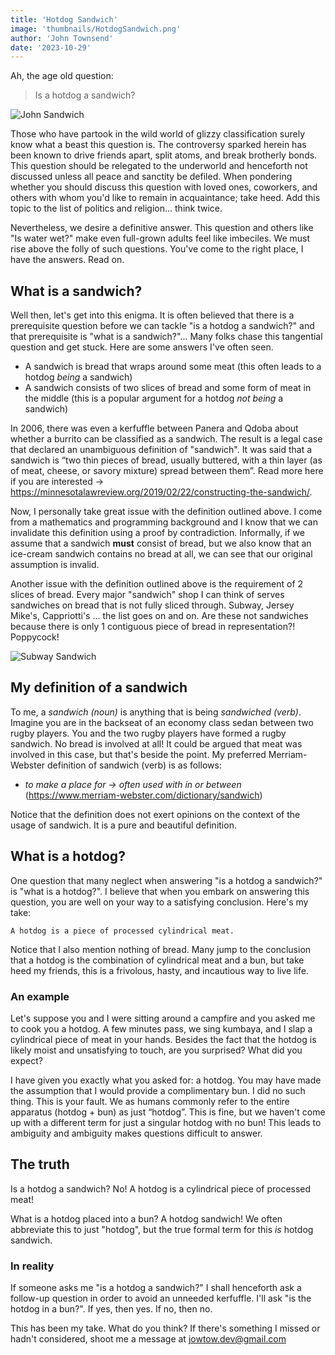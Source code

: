 ```yaml
---
title: 'Hotdog Sandwich'
image: 'thumbnails/HotdogSandwich.png'
author: 'John Townsend'
date: '2023-10-29'
---
```


Ah, the age old question:
> Is a hotdog a sandwich?


![John Sandwich](/thumbnails/HotdogSandwich.png)

Those who have partook in the wild world of glizzy classification surely know what a beast this question is. The controversy sparked herein has been known to drive friends apart, split atoms, and break brotherly bonds. This question should be relegated to the underworld and henceforth not discussed unless all peace and sanctity be defiled. When pondering whether you should discuss this question with loved ones, coworkers, and others with whom you'd like to remain in acquaintance; take heed. Add this topic to the list of politics and religion... think twice.

Nevertheless, we desire a definitive answer. This question and  others like "Is water wet?" make even full-grown adults feel like imbeciles. We must rise above the folly of such questions. You've come to the right place, I have the answers. Read on.

## What is a sandwich?
Well then, let's get into this enigma. It is often believed that there is a prerequisite question before we can tackle "is a hotdog a sandwich?" and that prerequisite is "what is a sandwich?"... Many folks chase this tangential question and get stuck. Here are some answers I've often seen.
- A sandwich is bread that wraps around some meat (this often leads to a hotdog _being_ a sandwich)
- A sandwich consists of two slices of bread and some form of meat in the middle (this is a popular argument for a hotdog _not being_ a sandwich)

In 2006, there was even a kerfuffle between Panera and Qdoba about whether a burrito can be classified as a sandwich. The result is a legal case that declared an unambiguous definition of "sandwich". It was said that a sandwich is “two thin pieces of bread, usually buttered, with a thin layer (as of meat, cheese, or savory mixture) spread between them”. Read more here if you are interested -> https://minnesotalawreview.org/2019/02/22/constructing-the-sandwich/.

Now, I personally take great issue with the definition outlined above. I come from a mathematics and programming background and I know that we can invalidate this definition using a proof by contradiction. Informally, if we assume that a sandwich **must** consist of bread, but we also know that an ice-cream sandwich contains no bread at all, we can see that our original assumption is invalid.

Another issue with the definition outlined above is the requirement of 2 slices of bread. Every major "sandwich" shop I can think of serves sandwiches on bread that is not fully sliced through. Subway, Jersey Mike's, Cappriotti's ... the list goes on and on. Are these not sandwiches because there is only 1 contiguous piece of bread in representation?! Poppycock!

![Subway Sandwich](/blogphotos/subway.jpg)

## My definition of a sandwich
To me, a _sandwich (noun)_ is anything that is being _sandwiched (verb)_. Imagine you are in the backseat of an economy class sedan between two rugby players. You and the two rugby players have formed a rugby sandwich. No bread is involved at all! It could be argued that meat was involved in this case, but that's beside the point.
My preferred Merriam-Webster definition of sandwich (verb) is as follows:
- _to make a place for -> often used with in or between_ (https://www.merriam-webster.com/dictionary/sandwich)

Notice that the definition does not exert opinions on the context of the usage of sandwich. It is a pure and beautiful definition.

## What is a hotdog?
One question that many neglect when answering "is a hotdog a sandwich?" is "what is a hotdog?". I believe that when you embark on answering this question, you are well on your way to a satisfying conclusion. Here's my take:
   
    A hotdog is a piece of processed cylindrical meat.

Notice that I also mention nothing of bread. Many jump to the conclusion that a hotdog is the combination of cylindrical meat and a bun, but take heed my friends, this is a frivolous, hasty, and incautious way to live life.

### An example
Let's suppose you and I were sitting around a campfire and you asked me to cook you a hotdog. A few minutes pass, we sing kumbaya, and I slap a cylindrical piece of meat in your hands. Besides the fact that the hotdog is likely moist and unsatisfying to touch, are you surprised? What did you expect?

I have given you exactly what you asked for: a hotdog. You may have made the assumption that I would provide a complimentary bun. I did no such thing. This is your fault. We as humans commonly refer to the entire apparatus (hotdog + bun) as just “hotdog”. This is fine, but we haven't come up with a different term for just a singular hotdog with no bun! This leads to ambiguity and ambiguity makes questions difficult to answer.

## The truth
Is a hotdog a sandwich? No! A hotdog is a cylindrical piece of processed meat!

What is a hotdog placed into a bun? A hotdog sandwich! We often abbreviate this to just "hotdog", but the true formal term for this _is_ hotdog sandwich.

### In reality
If someone asks me "is a hotdog a sandwich?" I shall henceforth ask a follow-up question in order to avoid an unneeded kerfuffle. I'll ask "is the hotdog in a bun?". If yes, then yes. If no, then no.

This has been my take. What do you think? If there's something I missed or hadn't considered, shoot me a message at jowtow.dev@gmail.com





